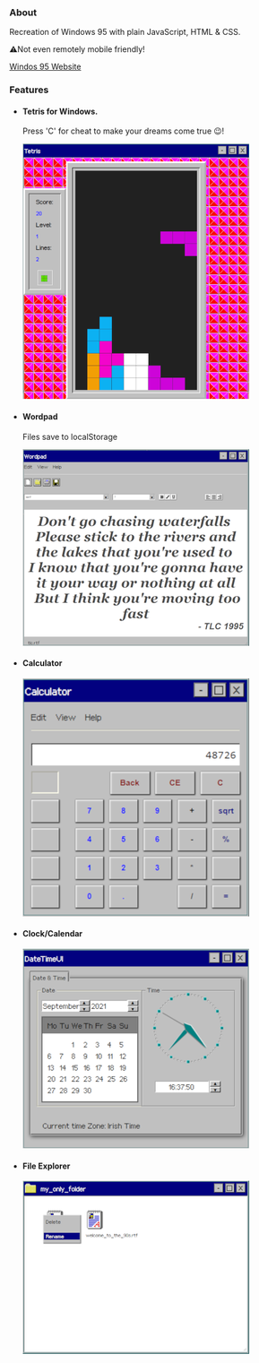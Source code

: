 ### About

Recreation of Windows 95 with plain JavaScript, HTML & CSS.

⚠️Not even remotely mobile friendly!

[Windos 95 Website](https://mycomputer.rocks/)

### Features

- #### Tetris for Windows.

  Press 'C' for cheat to make your dreams come true 😉!

  ![Retro Tetris screenshot](https://raw.githubusercontent.com/agfoghlaim/win95_desktop/master/src/img/screenshot_tetris.PNG)

- #### Wordpad

  Files save to localStorage

  ![Wordpad screenshot](https://raw.githubusercontent.com/agfoghlaim/win95_desktop/master/src/img/screenshot_wordpad.PNG)

- #### Calculator

  ![Windows 95 Calculator screenshot](https://raw.githubusercontent.com/agfoghlaim/win95_desktop/master/src/img/screenshot_calc.PNG)

- #### Clock/Calendar

  ![Windows 95 Clock/Calendar screenshot](https://raw.githubusercontent.com/agfoghlaim/win95_desktop/master/src/img/screenshot_windos_clock.PNG)

- #### File Explorer

  ![Windows 95 File Explorer screenshot](https://raw.githubusercontent.com/agfoghlaim/win95_desktop/master/src/img/screenshot_explorer.PNG)
